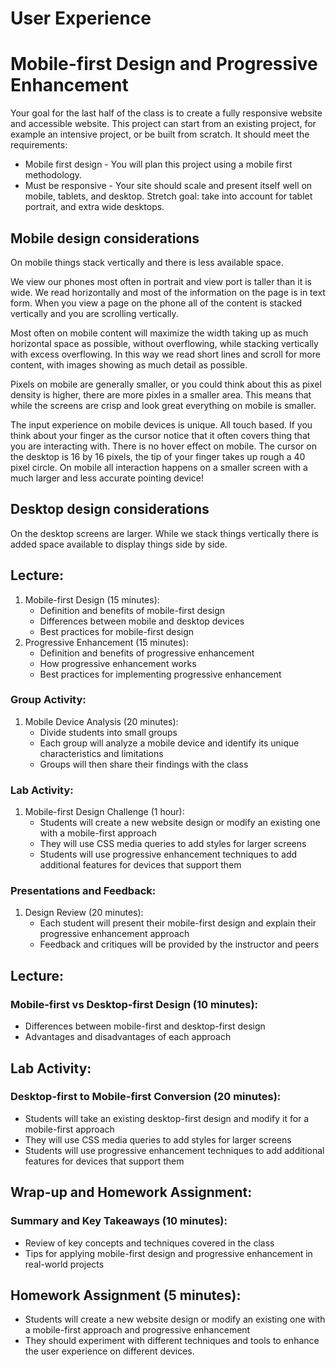 # User Experience








# Mobile-first Design and Progressive Enhancement

Your goal for the last half of the class is to create a fully responsive website and accessible website. This project can start from an existing project, for example an intensive project, or be built from scratch. It should meet the requirements: 

- Mobile first design - You will plan this project using a mobile first methodology. 
- Must be responsive - Your site should scale and present itself well on mobile, tablets, and desktop. Stretch goal: take into account for tablet portrait, and extra wide desktops. 



## Mobile design considerations

On mobile things stack vertically and there is less available space. 

We view our phones most often in portrait and view port is taller than it is wide. We read horizontally and most of the information on the page is in text form. When you view a page on the phone all of the content is stacked vertically and you are scrolling vertically. 

Most often on mobile content will maximize the width taking up as much horizontal space as possible, without overflowing, while stacking vertically with excess overflowing. In this way we read short lines and scroll for more content, with images showing as much detail as possible. 

Pixels on mobile are generally smaller, or you could think about this as pixel density is higher, there are more pixles in a smaller area. This means that while the screens are crisp and look great everything on mobile is smaller. 

The input experience on mobile devices is unique. All touch based. If you think about your finger as the cursor notice that it often covers thing that you are interacting with. There is no hover effect on mobile. The cursor on the desktop is 16 by 16 pixels, the tip of your finger takes up rough a 40 pixel circle. On mobile all interaction happens on a smaller screen with a much larger and less accurate pointing device! 

## Desktop design considerations

On the desktop screens are larger. While we stack things vertically there is added space available to display things side by side. 








## Lecture:

1. Mobile-first Design (15 minutes):
	- Definition and benefits of mobile-first design
	- Differences between mobile and desktop devices
	- Best practices for mobile-first design
2. Progressive Enhancement (15 minutes):
	- Definition and benefits of progressive enhancement
	- How progressive enhancement works
	- Best practices for implementing progressive enhancement

### Group Activity:

1. Mobile Device Analysis (20 minutes):
	- Divide students into small groups
	- Each group will analyze a mobile device and identify its unique characteristics and limitations
	- Groups will then share their findings with the class

### Lab Activity:

1. Mobile-first Design Challenge (1 hour):
	- Students will create a new website design or modify an existing one with a mobile-first approach
	- They will use CSS media queries to add styles for larger screens
	- Students will use progressive enhancement techniques to add additional features for devices that support them

### Presentations and Feedback:

1. Design Review (20 minutes):
	- Each student will present their mobile-first design and explain their progressive enhancement approach
	- Feedback and critiques will be provided by the instructor and peers

## Lecture:

### Mobile-first vs Desktop-first Design (10 minutes):

- Differences between mobile-first and desktop-first design
- Advantages and disadvantages of each approach

## Lab Activity:

### Desktop-first to Mobile-first Conversion (20 minutes):

- Students will take an existing desktop-first design and modify it for a mobile-first approach
- They will use CSS media queries to add styles for larger screens
- Students will use progressive enhancement techniques to add additional features for devices that support them

## Wrap-up and Homework Assignment:

### Summary and Key Takeaways (10 minutes):

- Review of key concepts and techniques covered in the class
- Tips for applying mobile-first design and progressive enhancement in real-world projects

## Homework Assignment (5 minutes):

- Students will create a new website design or modify an existing one with a mobile-first approach and progressive enhancement
- They should experiment with different techniques and tools to enhance the user experience on different devices.
